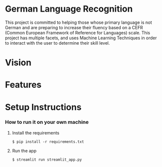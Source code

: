 # German Language Recognition
This project is committed to helping those whose primary language is not German and are preparing to increase their fluency based on a CEFR (Common European Framework of Reference for Languages) scale. 
This project has multiple facets, and uses Machine Learning Techniques in order to interact with the user to determine their skill level.

# Vision

# Features


# Setup Instructions


### How to run it on your own machine

1. Install the requirements

   ```
   $ pip install -r requirements.txt
   ```

2. Run the app

   ```
   $ streamlit run streamlit_app.py
   ```
